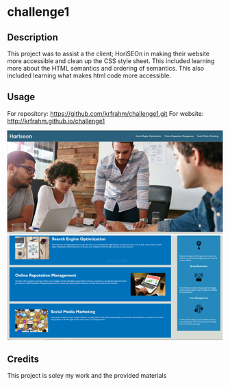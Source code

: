 # challenge1

## Description

This project was to assist a the client; HoriSEOn in making their website more accessible and clean up the CSS style sheet. This included learning more about the HTML semantics and ordering of semantics. This also included learning what makes html code more accessible. 

## Usage

For repository: https://github.com/krfrahm/challenge1.git
For website: http://krfrahm.github.io/challenge1


![Website screenshot 1](assets/images/screenshot1.png)
![Website screenshot 2](assets/images/screenshot2.png)

## Credits

This project is soley my work and the provided materials

